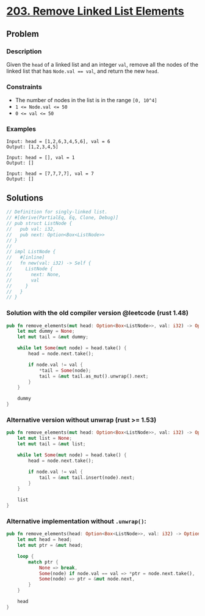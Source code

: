 # [203. Remove Linked List Elements](https://leetcode.com/problems/remove-linked-list-elements/)

## Problem

### Description

Given the `head` of a linked list and an integer `val`, remove all the nodes of
the linked list that has `Node.val == val`, and return the new `head`.

### Constraints

* The number of nodes in the list is in the range `[0, 10^4]`
* `1 <= Node.val <= 50`
* `0 <= val <= 50`

### Examples

```text
Input: head = [1,2,6,3,4,5,6], val = 6
Output: [1,2,3,4,5]
```

```text
Input: head = [], val = 1
Output: []
```

```text
Input: head = [7,7,7,7], val = 7
Output: []
```

## Solutions

```rust
// Definition for singly-linked list.
// #[derive(PartialEq, Eq, Clone, Debug)]
// pub struct ListNode {
//   pub val: i32,
//   pub next: Option<Box<ListNode>>
// }
// 
// impl ListNode {
//   #[inline]
//   fn new(val: i32) -> Self {
//     ListNode {
//       next: None,
//       val
//     }
//   }
// }
```

### Solution with the old compiler version @leetcode (rust 1.48)

```rust
pub fn remove_elements(mut head: Option<Box<ListNode>>, val: i32) -> Option<Box<ListNode>> {
    let mut dummy = None;
    let mut tail = &mut dummy;

    while let Some(mut node) = head.take() {
        head = node.next.take();

        if node.val != val {
            *tail = Some(node);
            tail = &mut tail.as_mut().unwrap().next;
        }
    }

    dummy
}
```

### Alternative version without unwrap (rust >= 1.53)

```rust
pub fn remove_elements(mut head: Option<Box<ListNode>>, val: i32) -> Option<Box<ListNode>> {
    let mut list = None;
    let mut tail = &mut list;

    while let Some(mut node) = head.take() {
        head = node.next.take();

        if node.val != val {
            tail = &mut tail.insert(node).next;
        }
    }

    list
}
```

### Alternative implementation without `.unwrap()`:

```rust
pub fn remove_elements(head: Option<Box<ListNode>>, val: i32) -> Option<Box<ListNode>> {
    let mut head = head;
    let mut ptr = &mut head;

    loop {
        match ptr {
            None => break,
            Some(node) if node.val == val => *ptr = node.next.take(),
            Some(node) => ptr = &mut node.next,
        }
    }

    head
}
```
